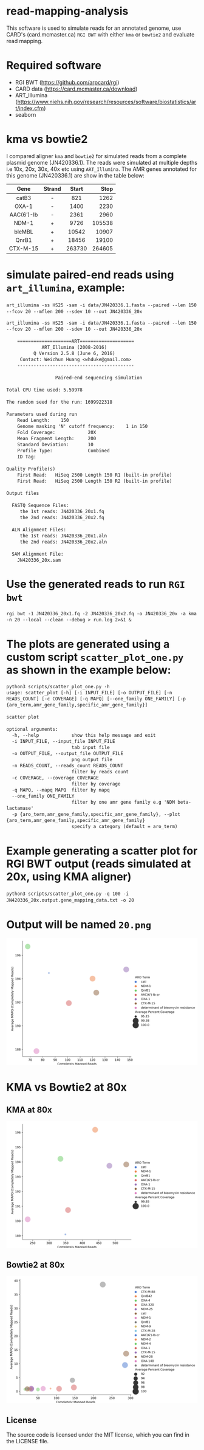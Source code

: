 # read-mapping-analysis

This software is used to simulate reads for an annotated genome, use CARD's (card.mcmaster.ca) `RGI BWT` with either `kma` or `bowtie2` and evaluate read mapping.

# Required software

- RGI BWT (https://github.com/arpcard/rgi)
- CARD data (https://card.mcmaster.ca/download)
- ART_Illumina (https://www.niehs.nih.gov/research/resources/software/biostatistics/art/index.cfm)
- seaborn

# kma vs bowtie2

I compared aligner `kma` and `bowtie2` for simulated reads from a complete plasmid genome (JN420336.1). The reads were simulated at multiple depths i.e 10x, 20x, 30x, 40x etc using `ART_Illumina`. The AMR genes annotated for this genome (JN420336.1) are show in the table below:

| Gene    | Strand | Start | Stop |
| :--------: | :-------: | :-------: | -------: |
| catB3  | -    |  821    |  1262    |
| OXA-1 | -     |  1400    |  2230    |
| AAC(6’)-Ib    | -    |  2361    |  2960    |
| NDM-1    | +    |  9726    |  105538    |
| bleMBL    | +    |  10542    |  10907    |
| QnrB1    | +    |  18456    |  19100    |
| CTX-M-15    | +    |  263730    |  264605    |

# simulate paired-end reads using `art_illumina`, example:

`art_illumina -ss HS25 -sam -i data/JN420336.1.fasta --paired --len 150 --fcov 20 --mflen 200 --sdev 10 --out JN420336_20x`

```
art_illumina -ss HS25 -sam -i data/JN420336.1.fasta --paired --len 150 --fcov 20 --mflen 200 --sdev 10 --out JN420336_20x

    ====================ART====================
             ART_Illumina (2008-2016)          
          Q Version 2.5.8 (June 6, 2016)       
     Contact: Weichun Huang <whduke@gmail.com> 
    -------------------------------------------

                  Paired-end sequencing simulation

Total CPU time used: 5.59978

The random seed for the run: 1699922318

Parameters used during run
	Read Length:	150
	Genome masking 'N' cutoff frequency: 	1 in 150
	Fold Coverage:            20X
	Mean Fragment Length:     200
	Standard Deviation:       10
	Profile Type:             Combined
	ID Tag:                   

Quality Profile(s)
	First Read:   HiSeq 2500 Length 150 R1 (built-in profile) 
	First Read:   HiSeq 2500 Length 150 R2 (built-in profile) 

Output files

  FASTQ Sequence Files:
	 the 1st reads: JN420336_20x1.fq
	 the 2nd reads: JN420336_20x2.fq

  ALN Alignment Files:
	 the 1st reads: JN420336_20x1.aln
	 the 2nd reads: JN420336_20x2.aln

  SAM Alignment File:
	JN420336_20x.sam

```

# Use the generated reads to run `RGI bwt`

```
rgi bwt -1 JN420336_20x1.fq -2 JN420336_20x2.fq -o JN420336_20x -a kma -n 20 --local --clean --debug > run.log 2>&1 &
```

# The plots are generated using a custom script `scatter_plot_one.py` as shown in the example below:

```
python3 scripts/scatter_plot_one.py -h
usage: scatter_plot [-h] [-i INPUT_FILE] [-o OUTPUT_FILE] [-n READS_COUNT] [-c COVERAGE] [-q MAPQ] [--one_family ONE_FAMILY] [-p {aro_term,amr_gene_family,specific_amr_gene_family}]

scatter plot

optional arguments:
  -h, --help            show this help message and exit
  -i INPUT_FILE, --input_file INPUT_FILE
                        tab input file
  -o OUTPUT_FILE, --output_file OUTPUT_FILE
                        png output file
  -n READS_COUNT, --reads_count READS_COUNT
                        filter by reads count
  -c COVERAGE, --coverage COVERAGE
                        filter by coverage
  -q MAPQ, --mapq MAPQ  filter by mapq
  --one_family ONE_FAMILY
                        filter by one amr gene family e.g 'NDM beta-lactamase'
  -p {aro_term,amr_gene_family,specific_amr_gene_family}, --plot {aro_term,amr_gene_family,specific_amr_gene_family}
                        specify a category (default = aro_term)
```

# Example generating a scatter plot for RGI BWT output (reads simulated at 20x, using KMA aligner)

`python3 scripts/scatter_plot_one.py -q 100 -i JN420336_20x.output.gene_mapping_data.txt -o 20`

# Output will be named `20.png`

![scatter_plot](kma/20.png)

# KMA vs Bowtie2 at 80x

## KMA at 80x

![KMA](kma/80.png)

## Bowtie2 at 80x

![Bowtie2](bowtie2/80.png)


## License

The source code is licensed under the MIT license, which you can find in
the LICENSE file.